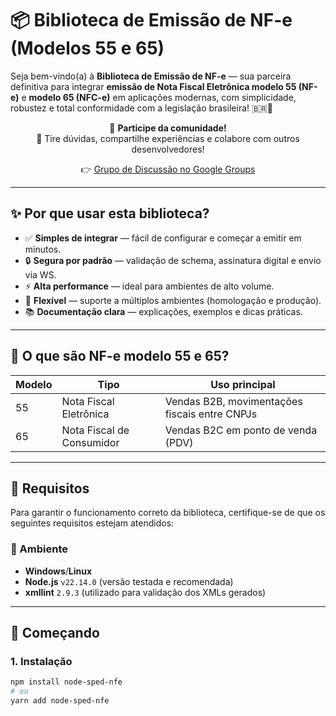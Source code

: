 # 📦 Biblioteca de Emissão de NF-e (Modelos 55 e 65)

Seja bem-vindo(a) à **Biblioteca de Emissão de NF-e** — sua parceira definitiva para integrar **emissão de Nota Fiscal Eletrônica modelo 55 (NF-e)** e **modelo 65 (NFC-e)** em aplicações modernas, com simplicidade, robustez e total conformidade com a legislação brasileira! 🇧🇷🚀

<div align="center">

📣 **Participe da comunidade!**  
💬 Tire dúvidas, compartilhe experiências e colabore com outros desenvolvedores!

👉 [Grupo de Discussão no Google Groups](https://groups.google.com/g/node-sped-nfe)

</div>

---

## ✨ Por que usar esta biblioteca?

- ✅ **Simples de integrar** — fácil de configurar e começar a emitir em minutos.
- 🔒 **Segura por padrão** — validação de schema, assinatura digital e envio via WS.
- ⚡ **Alta performance** — ideal para ambientes de alto volume.
- 🧩 **Flexível** — suporte a múltiplos ambientes (homologação e produção).
- 📚 **Documentação clara** — explicações, exemplos e dicas práticas.

---

## 🧾 O que são NF-e modelo 55 e 65?

| Modelo | Tipo                         | Uso principal                                 |
|--------|------------------------------|-----------------------------------------------|
| 55     | Nota Fiscal Eletrônica       | Vendas B2B, movimentações fiscais entre CNPJs |
| 65     | Nota Fiscal de Consumidor    | Vendas B2C em ponto de venda (PDV)            |

---

## 📌 Requisitos

Para garantir o funcionamento correto da biblioteca, certifique-se de que os seguintes requisitos estejam atendidos:

### 🔧 Ambiente

- **Windows**/**Linux**
- **Node.js** `v22.14.0` (versão testada e recomendada)
- **xmllint** `2.9.3` (utilizado para validação dos XMLs gerados)

---

## 🚀 Começando

### 1. Instalação

```bash
npm install node-sped-nfe
# ou
yarn add node-sped-nfe
